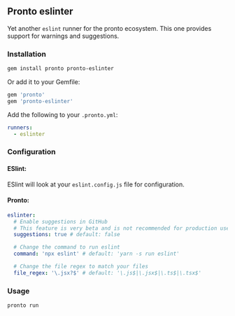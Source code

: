 ## Pronto eslinter

Yet another `eslint` runner for the pronto ecosystem. This one provides support for warnings and suggestions.

### Installation

```bash
gem install pronto pronto-eslinter
```

Or add it to your Gemfile:

```ruby
gem 'pronto'
gem 'pronto-eslinter'
```

Add the following to your `.pronto.yml`:

```yaml
runners:
  - eslinter
```

### Configuration

#### ESlint:
ESlint will look at your `eslint.config.js` file for configuration.


#### Pronto:

```yaml
eslinter:
  # Enable suggestions in GitHub
  # This feature is very beta and is not recommended for production use. It may not work as expected.
  suggestions: true # default: false

  # Change the command to run eslint
  command: 'npx eslint' # default: 'yarn -s run eslint'

  # Change the file regex to match your files
  file_regex: '\.jsx?$' # default: '\.js$|\.jsx$|\.ts$|\.tsx$'
```

### Usage

```bash
pronto run
```
